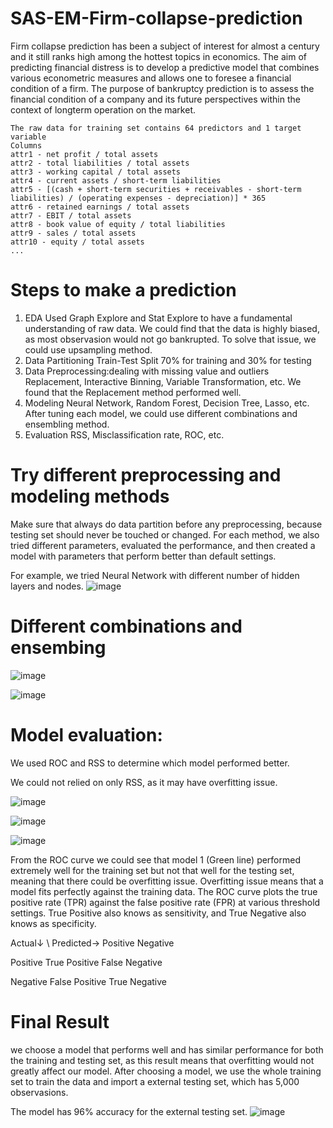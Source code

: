 # SAS-EM-Firm-collapse-prediction
Firm collapse prediction has been a subject of interest for almost a century and it still ranks high among the hottest topics in economics. The aim of predicting financial distress is to develop a predictive model that combines various econometric measures and allows one to foresee a financial condition of a firm. The purpose of bankruptcy prediction is to assess the financial condition of a company and its future perspectives within the context of longterm operation on the market.


    The raw data for training set contains 64 predictors and 1 target variable
    Columns
    attr1 - net profit / total assets
    attr2 - total liabilities / total assets
    attr3 - working capital / total assets
    attr4 - current assets / short-term liabilities
    attr5 - [(cash + short-term securities + receivables - short-term liabilities) / (operating expenses - depreciation)] * 365
    attr6 - retained earnings / total assets
    attr7 - EBIT / total assets
    attr8 - book value of equity / total liabilities
    attr9 - sales / total assets
    attr10 - equity / total assets
    ...
    
# Steps to make a prediction
1. EDA
    Used Graph Explore and Stat Explore to have a fundamental understanding of raw data.
    We could find that the data is highly biased, as most observasion would not go bankrupted.
    To solve that issue, we could use upsampling method.
2. Data Partitioning
    Train-Test Split 
    70% for training and 30% for testing
3. Data Preprocessing:dealing with missing value and outliers
    Replacement, Interactive Binning, Variable Transformation, etc.
    We found that the Replacement method performed well.
4. Modeling
    Neural Network, Random Forest, Decision Tree, Lasso, etc.
    After tuning each model, we could use different combinations and ensembling method.
5. Evaluation
    RSS, Misclassification rate, ROC, etc.
    
    


# Try different preprocessing and modeling methods
Make sure that always do data partition before any preprocessing, because testing set should never be touched or changed.
For each method, we also tried different parameters, evaluated the performance, and then created a model with parameters that perform better than default settings.

For example, we tried Neural Network with different number of hidden layers and nodes.
![image](https://user-images.githubusercontent.com/58899897/194190835-8f328d2a-9885-4ac9-b9db-f5b11e883496.png)

    
# Different combinations and ensembing 
![image](https://user-images.githubusercontent.com/58899897/194169959-4bd8a932-4cee-4b52-a324-6e0e91c89edd.png)

![image](https://user-images.githubusercontent.com/58899897/194190279-96147599-0894-4e33-9b80-ea7bf7dd1719.png)


# Model evaluation:
We used ROC and RSS to determine which model performed better.

We could not relied on only RSS, as it may have overfitting issue.

![image](https://user-images.githubusercontent.com/58899897/194190561-52f569a7-7798-4730-b93b-b2d4a7719d5c.png)


![image](https://user-images.githubusercontent.com/58899897/194190214-7debae66-418e-4567-9fe5-265dfd46273f.png)

![image](https://user-images.githubusercontent.com/58899897/194191317-f98a52ab-bfe6-43c3-848d-1449b698f106.png)

From the ROC curve we could see that model 1 (Green line) performed extremely well for the training set but not that well for the testing set, meaning that there could be overfitting issue. Overfitting issue means that a model fits perfectly against the training data.
The ROC curve  plots the true positive rate (TPR) against the false positive rate (FPR) at various threshold settings.
True Positive also knows as sensitivity, and True Negative also knows as specificity.

Actual↓ \ Predicted→     Positive          Negative

Positive            True Positive     False Negative

Negative            False Positive    True Negative
# Final Result
we choose a model that performs well and has similar performance for both the training and testing set, as this result means that overfitting would not greatly affect our model. After choosing a model, we use the whole training set to train the data and import a external testing set, which has 5,000 observasions.

The model has 96% accuracy for the external testing set.
![image](https://user-images.githubusercontent.com/58899897/194190249-f819cc36-20b2-4d18-a63f-dbf87bbd9830.png)
